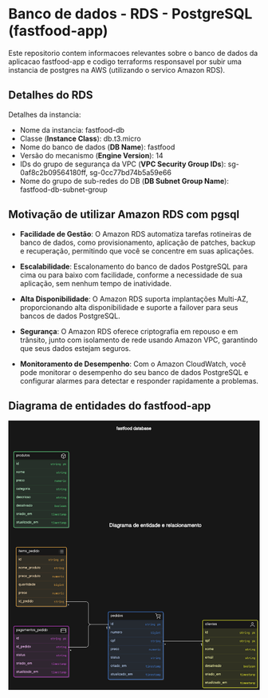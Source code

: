 # Banco de dados - RDS - PostgreSQL (fastfood-app)

Este repositorio contem informacoes relevantes sobre o banco de dados da aplicacao fastfood-app e codigo terraforms responsavel por subir uma instancia de postgres na AWS (utilizando o servico Amazon RDS).

## Detalhes do RDS

Detalhes da instancia:
- Nome da instancia: fastfood-db
- Classe (**Instance Class**): db.t3.micro
- Nome do banco de dados (**DB Name**): fastfood
- Versão do mecanismo (**Engine Version**): 14
- IDs do grupo de segurança da VPC (**VPC Security Group IDs**):     sg-0af8c2b09564180ff, sg-0cc77bd74b5a59e66
- Nome do grupo de sub-redes do DB (**DB Subnet Group Name**): fastfood-db-subnet-group

## Motivação de utilizar Amazon RDS com pgsql

- **Facilidade de Gestão**: O Amazon RDS automatiza tarefas rotineiras de banco de dados, como provisionamento, aplicação de patches, backup e recuperação, permitindo que você se concentre em suas aplicações.

- **Escalabilidade**: Escalonamento do banco de dados PostgreSQL para cima ou para baixo com facilidade, conforme a necessidade de sua aplicação, sem nenhum tempo de inatividade.

- **Alta Disponibilidade**: O Amazon RDS suporta implantações Multi-AZ, proporcionando alta disponibilidade e suporte a failover para seus bancos de dados PostgreSQL.

- **Segurança**: O Amazon RDS oferece criptografia em repouso e em trânsito, junto com isolamento de rede usando Amazon VPC, garantindo que seus dados estejam seguros.

- **Monitoramento de Desempenho**: Com o Amazon CloudWatch, você pode monitorar o desempenho do seu banco de dados PostgreSQL e configurar alarmes para detectar e responder rapidamente a problemas.

## Diagrama de entidades do fastfood-app

![Diagrama de entidade e relacionamento](/docs/ER-diagram.png)